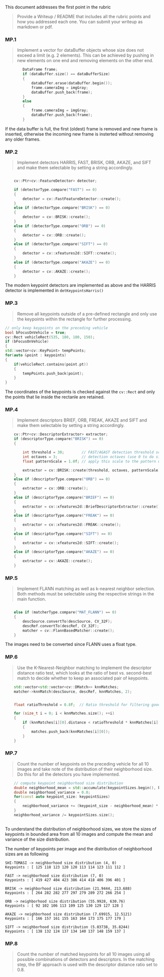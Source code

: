 This document addresses the first point in the rubric 
>Provide a Writeup / README that includes all the rubric points and how you addressed each one. You can submit your writeup as markdown or pdf.


### MP.1
> Implement a vector for dataBuffer objects whose size does not exceed a limit (e.g. 2 elements). This can be achieved by pushing in new elements on one end and removing elements on the other end.

```C++
        DataFrame frame;
        if (dataBuffer.size() == dataBufferSize)
        {
            dataBuffer.erase(dataBuffer.begin());
            frame.cameraImg = imgGray;
            dataBuffer.push_back(frame);
        }
        else
        {
            frame.cameraImg = imgGray;
            dataBuffer.push_back(frame);
        }
```

If the data buffer is full, the first (oldest) frame is removed and new frame is inserted, otherwise the incoming new frame is insterted without removing any older frames.

### MP.2
> Implement detectors HARRIS, FAST, BRISK, ORB, AKAZE, and SIFT and make them selectable by setting a string accordingly.

```C++

    cv::Ptr<cv::FeatureDetector> detector;

    if (detectorType.compare("FAST") == 0) 
    {
        detector = cv::FastFeatureDetector::create();
    }
    else if (detectorType.compare("BRISK") == 0)
    {
        detector = cv::BRISK::create();
    }
    else if (detectorType.compare("ORB") == 0)
    {
        detector = cv::ORB::create();
    }
    else if (detectorType.compare("SIFT") == 0)
    {
        detector = cv::xfeatures2d::SIFT::create();
    }
    else if (detectorType.compare("AKAZE") == 0)
    {
        detector = cv::AKAZE::create();
    }

```
The modern keypoint detectors are implemented as above and the HARRIS detector is implemented in `detKeypointsHarris()`

### MP.3

>Remove all keypoints outside of a pre-defined rectangle and only use the keypoints within the rectangle for further processing.

```C++
// only keep keypoints on the preceding vehicle
bool bFocusOnVehicle = true;
cv::Rect vehicleRect(535, 180, 180, 150);
if (bFocusOnVehicle)
{
std::vector<cv::KeyPoint> tempPoints;
for(auto &point : keypoints)
{
    if(vehicleRect.contains(point.pt))
    {
        tempPoints.push_back(point);
    }
}
```
The coordinates of the keypoints is checked against the `cv::Rect` and only the points that lie inside the rectanle are retained.


### MP.4

> Implement descriptors BRIEF, ORB, FREAK, AKAZE and SIFT and make them selectable by setting a string accordingly.

```C++
    cv::Ptr<cv::DescriptorExtractor> extractor;
    if (descriptorType.compare("BRISK") == 0)
    {

        int threshold = 30;        // FAST/AGAST detection threshold score.
        int octaves = 3;           // detection octaves (use 0 to do single scale)
        float patternScale = 1.0f; // apply this scale to the pattern used for sampling the neighbourhood of a keypoint.

        extractor = cv::BRISK::create(threshold, octaves, patternScale);
    }
    else if (descriptorType.compare("ORB") == 0)
    {
        extractor = cv::ORB::create();
    }
    else if (descriptorType.compare("BRIEF") == 0)
    {
        extractor = cv::xfeatures2d::BriefDescriptorExtractor::create();
    }
    else if (descriptorType.compare("FREAK") == 0)
    {
        extractor = cv::xfeatures2d::FREAK::create();
    }
    else if (descriptorType.compare("SIFT") == 0)
    {
        extractor = cv::xfeatures2d::SIFT::create();
    }
    else if (descriptorType.compare("AKAZE") == 0)
    {
        extractor = cv::AKAZE::create();
    }
```

### MP.5
> Implement FLANN matching as well as k-nearest neighbor selection. Both methods must be selectable using the respective strings in the main function.

```C++

    else if (matcherType.compare("MAT_FLANN") == 0)
    {
        descSource.convertTo(descSource, CV_32F);
        descRef.convertTo(descRef, CV_32F);
        matcher = cv::FlannBasedMatcher::create(); 
    }
```
The images need to be converted since FLANN uses a float type.

### MP.6
> Use the K-Nearest-Neighbor matching to implement the descriptor distance ratio test, which looks at the ratio of best vs. second-best match to decide whether to keep an associated pair of keypoints.

```C++
    std::vector<std::vector<cv::DMatch>> knnMatches;
    matcher->knnMatch(descSource, descRef, knnMatches, 2);


    float ratioThreshold = 0.8f;  // Ratio threshold for filtering good matches

    for (size_t i = 0; i < knnMatches.size(); ++i)
    {
        if (knnMatches[i][0].distance < ratioThreshold * knnMatches[i][1].distance) 
        {
            matches.push_back(knnMatches[i][0]);
        }
    }
```

### MP.7

> Count the number of keypoints on the preceding vehicle for all 10 images and take note of the distribution of their neighborhood size. Do this for all the detectors you have implemented.

```C++
    // compute keypoint neighborhood size distribution
    double neighborhood_mean = std::accumulate(keypointSizes.begin(), keypointSizes.end(), 0.0) / keypointSizes.size();
    double neighborhood_variance = 0.0;
    for(const auto keypoint_size: keypointSizes)
    {
        neighborhood_variance += (keypoint_size - neighborhood_mean) * (keypoint_size - neighborhood_mean);
    }
    neighborhood_variance /= keypointSizes.size();
    
```

To understand the distribution of neighborhood sizes, we store the sizes of keypoints in bounded area from all 10 images and compute the mean and variance of the size distribution.

The number of keypoints per image and the distribution of neighborhood sizes are as following

```
SHI-TOMASI -> neighborhood size distribution (4, 0)
Keypoints : [ 125 118 123 120 120 113 114 123 111 112 ]

FAST -> neighborhood size distribution (7, 0)
Keypoints : [ 419 427 404 423 386 414 418 406 396 401 ]

BRISK -> neighborhood size distribution (21.9444, 213.688)
Keypoints : [ 264 282 282 277 297 279 289 272 266 254 ]

ORB -> neighborhood size distribution (55.9928, 630.76)
Keypoints : [ 92 102 106 113 109 125 130 129 127 128 ]

AKAZE -> neighborhood size distribution (7.69915, 12.5121)
Keypoints : [ 166 157 161 155 163 164 173 175 177 179 ]

SIFT -> neighborhood size distribution (5.03738, 35.8244)
Keypoints : [ 138 132 124 137 134 140 137 148 159 137 ]
```

### MP.8

> Count the number of matched keypoints for all 10 images using all possible combinations of detectors and descriptors. In the matching step, the BF approach is used with the descriptor distance ratio set to 0.8.


